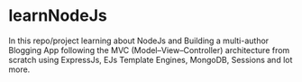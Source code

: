 # learnNodeJs
In this repo/project learning about NodeJs and Building a multi-author Blogging App following the MVC (Model–View–Controller) architecture from scratch using ExpressJs, EJs Template Engines, MongoDB, Sessions and lot more.
